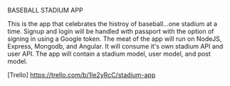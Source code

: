 BASEBALL STADIUM APP

This is the app that celebrates the histroy of baseball...one stadium 
at a time. Signup and login will be handled with passport with the option of signing 
in using a Google token. The meat of the app will run on NodeJS, Express, Mongodb, and Angular.
It will consume it's own stadium API and user API. The app will contain a stadium model, user model, and post model. 

[Trello]
https://trello.com/b/1le2yRcC/stadium-app 
